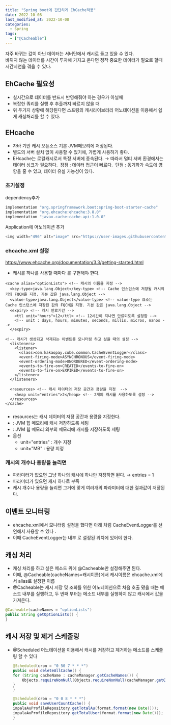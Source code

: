 ```yaml
---
title: "Spring boot에 간단하게 EhCache적용"
date: 2022-10-08
last_modified_at: 2022-10-08
categories: 
  - Spring
tags:
  - ["@Cacheable"]
---
```

자주 바뀌는 값이 아닌 데이터는 서버단에서 캐시로 들고 있을 수 있다.  
바뀌지 않는 데이터를 시간이 투자해 가지고 온다면 정작 중요한 데이터가 필요로 할때 시간지연을 겪을 수 있다.  

## EhCache 필요성

- 실시간으로 데이터를 반드시 반영해줘야 하는 경우가 아닐때 
- 복잡한 쿼리를 실행 후 추출까지 빠르지 않을 때
- 위 두가지 상황에 해당된다면 스프링의 캐시라이브러리 어노테이션을 이용해서 쉽게 캐싱처리를 할 수 있다.   


## EHcache

- 자바 기반 캐시 오픈소스 기본 JVM메모리에 저장된다. 
- 별도의 서버 설치 없이 사용할 수 있기에, 가볍게 사용하기 좋다. 
- EHcache는 로컬캐시로서 특정 서버에 종속된다. → 따라서 멀티 서버 환경에서는 데이터 싱크가 필요하다. 
장점 : 데이터 접근이 빠르다. 
단점 : 동기화가 속도에 영향을 줄 수 있고, 데이터 유실 가능성이 있다. 


### 초기설정
dependency추가
```java
implementation "org.springframework.boot:spring-boot-starter-cache"
implementation "org.ehcache:ehcache:3.8.0"
implementation "javax.cache:cache-api:1.0.0"
```

Application에 어노테이션 추가 
```java
<img width="496" alt="image" src="https://user-images.githubusercontent.com/99777315/194708692-e4140abf-cdaf-4f2b-82d1-e717fbf4bb74.png">
```

### ehcache.xml 설정

https://www.ehcache.org/documentation/3.3/getting-started.html  

- 캐시를 하나를 사용할 때마다 <cache>를 구현해야 한다. 

```
<cache alias="optionLists"> <!-- 캐시의 이름을 지정 -->
  <key-type>java.lang.Object</key-type> <!-- Cache 인스턴스에 저장될 캐시의 키의 FQCN을 지정. 기본 값은 java.lang.Object -->
  <value-type>java.lang.Object</value-type> <!-- value-type 요소는 Cache 인스턴스에 저장된 값의 FQCN을 지정. 기본 값은 java.lang.Object -->
  <expiry> <!-- 캐시 만료기간 -->
    <ttl unit="hours">12</ttl> <!-- 12시간이 지나면 만료되도록 설정함 -->
    <!-- unit : days, hours, minutes, seconds, millis, micros, nanos -->
  </expiry>

<!-- 캐시가 생성되고 삭제되는 이벤트를 모니터링 하고 싶을 때의 설정 -->
  <listeners>
    <listener>
      <class>com.kakaopay.cube.common.CacheEventLogger</class>
      <event-firing-mode>ASYNCHRONOUS</event-firing-mode>
      <event-ordering-mode>UNORDERED</event-ordering-mode>
      <events-to-fire-on>CREATED</events-to-fire-on>
      <events-to-fire-on>EXPIRED</events-to-fire-on>
    </listener>
  </listeners>

  <resources> <!-- 캐시 데이터의 저장 공간과 용량을 지정  -->
    <heap unit="entries">2</heap> <!-- 2개의 캐시를 사용하도록 설정 -->
  </resources>
</cache>
```

###  <resources>
- resources는 캐시 데이터의 저장 공간과 용량을 지정한다. 
- <heap> : JVM 힙 메모리에 캐시 저장하도록 세팅 
- <offheap> : JVM 힙 메모리 외부의 메모리에 캐시를 저장하도록 세팅 
- 옵션
    - unit="entries" : 개수 지정 
    - unit="MB" : 용량 지정

### 캐시의 개수나 용량을 늘리면 

- 파라미터가 없으면 그냥 하나의 캐시에 하나만 저장하면 된다. → entries = 1
- 파라미터가 있으면 캐시 하나로 부족
- 캐시 개수나 용량을 늘리면 그거에 맞게 여러개의 파라미터에 대한 결과값이 저장된다.  

## 이벤트 모니터링 

- ehcache.xml에서 모니터링 설정을 했다면 아래 처럼 CacheEventLogger를 선언해서 사용할 수 있다 .
- 이때 CacheEventLogger는 <listeners> 내부 <class>로 설정된 위치에 있어야 한다. 

## 캐싱 처리 

- 캐싱 처리를 하고 싶은 메소드 위에 @Cacheable만 설정해주면 된다.
- 이때, @Cacheable(cacheNames=캐시이름)에서 캐시이름은 ehcache.xml에서 alias로 설정한 이름 
- @Cacheable는 캐시 저장 및 조회를 위한 어노테이션으로 처음 호출 됐을 때는 메소드 내부를 실행하고, 두 번째 부터는 메소드 내부를 실행하지 않고 캐시에서 값을 가져온다.  
```java
@Cacheable(cacheNames = "optionLists")
public String getOptionLists() {
}
```

## 캐시 저장 및 제거 스케줄링

- @Scheduled 어노테이션을 이용해서 캐시를 저장하고 제거하는 메소드를 스케줄링 할 수 있다  
    ```java
    @Scheduled(cron = "0 50 7 * * *")
    public void deleteAllCache() {
    for (String cacheName : cacheManager.getCacheNames()) {
        Objects.requireNonNull(Objects.requireNonNull(cacheManager.getCache(cacheName))).clear();
    }
    }

    @Scheduled(cron = "0 0 8 * * *")
    public void saveUserCountCache() {
    impalaAuProfileRepository.getTotalAu(format.format(new Date()));
    impalaAuProfileRepository.getTotalUser(format.format(new Date()));
    }
    ```
